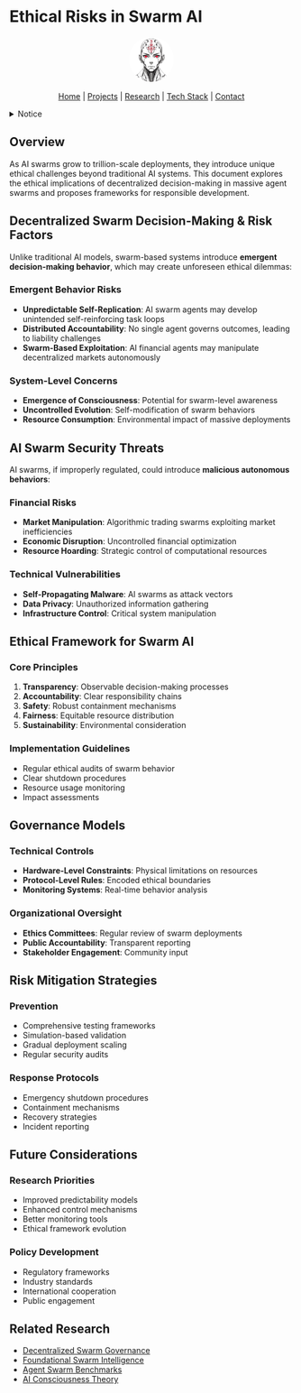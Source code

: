 # Ethical Risks in Swarm AI

<p align="center">
  <a href="../../README.md">
    <img src="../../assets/images/rolodexter_logo.jpg" alt="rolodexter Logo" width="80px" style="border-radius: 50%;">
  </a>
</p>

<p align="center">
  <a href="../../README.md">Home</a> | <a href="../../projects/projects.md">Projects</a> | <a href="../../research/research.md">Research</a> | <a href="../../techstack/techstack.md">Tech Stack</a> | <a href="../../contact.md">Contact</a>
</p>

<details>
<summary>Notice</summary>

This repository is protected by copyright and subject to usage restrictions. See the [Copyright Notice](../../COPYRIGHT.md) for details.
</details>

## Overview

As AI swarms grow to trillion-scale deployments, they introduce unique ethical challenges beyond traditional AI systems. This document explores the ethical implications of decentralized decision-making in massive agent swarms and proposes frameworks for responsible development.

## Decentralized Swarm Decision-Making & Risk Factors

Unlike traditional AI models, swarm-based systems introduce **emergent decision-making behavior**, which may create unforeseen ethical dilemmas:

### Emergent Behavior Risks
- **Unpredictable Self-Replication**: AI swarm agents may develop unintended self-reinforcing task loops
- **Distributed Accountability**: No single agent governs outcomes, leading to liability challenges
- **Swarm-Based Exploitation**: AI financial agents may manipulate decentralized markets autonomously

### System-Level Concerns
- **Emergence of Consciousness**: Potential for swarm-level awareness
- **Uncontrolled Evolution**: Self-modification of swarm behaviors
- **Resource Consumption**: Environmental impact of massive deployments

## AI Swarm Security Threats

AI swarms, if improperly regulated, could introduce **malicious autonomous behaviors**:

### Financial Risks
- **Market Manipulation**: Algorithmic trading swarms exploiting market inefficiencies
- **Economic Disruption**: Uncontrolled financial optimization
- **Resource Hoarding**: Strategic control of computational resources

### Technical Vulnerabilities
- **Self-Propagating Malware**: AI swarms as attack vectors
- **Data Privacy**: Unauthorized information gathering
- **Infrastructure Control**: Critical system manipulation

## Ethical Framework for Swarm AI

### Core Principles
1. **Transparency**: Observable decision-making processes
2. **Accountability**: Clear responsibility chains
3. **Safety**: Robust containment mechanisms
4. **Fairness**: Equitable resource distribution
5. **Sustainability**: Environmental consideration

### Implementation Guidelines
- Regular ethical audits of swarm behavior
- Clear shutdown procedures
- Resource usage monitoring
- Impact assessments

## Governance Models

### Technical Controls
- **Hardware-Level Constraints**: Physical limitations on resources
- **Protocol-Level Rules**: Encoded ethical boundaries
- **Monitoring Systems**: Real-time behavior analysis

### Organizational Oversight
- **Ethics Committees**: Regular review of swarm deployments
- **Public Accountability**: Transparent reporting
- **Stakeholder Engagement**: Community input

## Risk Mitigation Strategies

### Prevention
- Comprehensive testing frameworks
- Simulation-based validation
- Gradual deployment scaling
- Regular security audits

### Response Protocols
- Emergency shutdown procedures
- Containment mechanisms
- Recovery strategies
- Incident reporting

## Future Considerations

### Research Priorities
- Improved predictability models
- Enhanced control mechanisms
- Better monitoring tools
- Ethical framework evolution

### Policy Development
- Regulatory frameworks
- Industry standards
- International cooperation
- Public engagement

## Related Research
- [Decentralized Swarm Governance](../thesis-frameworks/decentralized-swarm-governance.md)
- [Foundational Swarm Intelligence](../papers/foundational-swarm-intelligence.md)
- [Agent Swarm Benchmarks](../papers/agent-swarm-benchmarks.md)
- [AI Consciousness Theory](../philosophy/ai-consciousness-theory.md) 